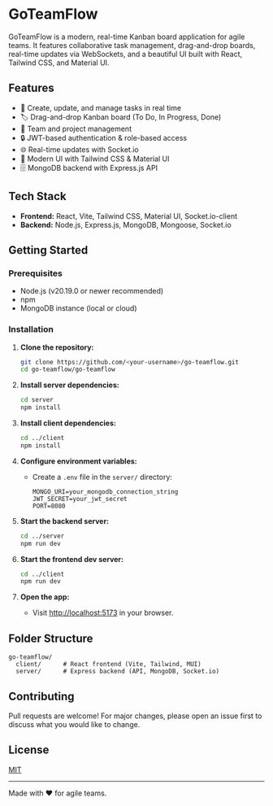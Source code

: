 # GoTeamFlow

GoTeamFlow is a modern, real-time Kanban board application for agile teams. It features collaborative task management, drag-and-drop boards, real-time updates via WebSockets, and a beautiful UI built with React, Tailwind CSS, and Material UI.

## Features
- 📝 Create, update, and manage tasks in real time
- 🏷️ Drag-and-drop Kanban board (To Do, In Progress, Done)
- 👥 Team and project management
- 🔒 JWT-based authentication & role-based access
- 🌐 Real-time updates with Socket.io
- 🎨 Modern UI with Tailwind CSS & Material UI
- 🗄️ MongoDB backend with Express.js API

## Tech Stack
- **Frontend:** React, Vite, Tailwind CSS, Material UI, Socket.io-client
- **Backend:** Node.js, Express.js, MongoDB, Mongoose, Socket.io

## Getting Started

### Prerequisites
- Node.js (v20.19.0 or newer recommended)
- npm
- MongoDB instance (local or cloud)

### Installation

1. **Clone the repository:**
   ```bash
   git clone https://github.com/<your-username>/go-teamflow.git
   cd go-teamflow/go-teamflow
   ```

2. **Install server dependencies:**
   ```bash
   cd server
   npm install
   ```

3. **Install client dependencies:**
   ```bash
   cd ../client
   npm install
   ```

4. **Configure environment variables:**
   - Create a `.env` file in the `server/` directory:
     ```env
     MONGO_URI=your_mongodb_connection_string
     JWT_SECRET=your_jwt_secret
     PORT=8080
     ```

5. **Start the backend server:**
   ```bash
   cd ../server
   npm run dev
   ```

6. **Start the frontend dev server:**
   ```bash
   cd ../client
   npm run dev
   ```

7. **Open the app:**
   - Visit [http://localhost:5173](http://localhost:5173) in your browser.

## Folder Structure
```
go-teamflow/
  client/      # React frontend (Vite, Tailwind, MUI)
  server/      # Express backend (API, MongoDB, Socket.io)
```

## Contributing
Pull requests are welcome! For major changes, please open an issue first to discuss what you would like to change.

## License
[MIT](LICENSE)

---
Made with ❤️ for agile teams.
